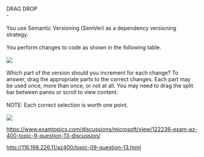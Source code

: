 DRAG DROP<br/> -<br/><br/>You use Semantic Versioning (SemVer) as a dependency versioning strategy.<br/><br/>You perform changes to code as shown in the following table.<br/><br/><img src="https://img.examtopics.com/az-400/image88.png"/><br/><br/>Which part of the version should you increment for each change? To answer, drag the appropriate parts to the correct changes. Each part may be used once, more than once, or not at all. You may need to drag the split bar between panes or scroll to view content.<br/><br/>NOTE: Each correct selection is worth one point.<br/><br/><img src="https://img.examtopics.com/az-400/image89.png"/><p><a href="https://www.examtopics.com/discussions/microsoft/view/122236-exam-az-400-topic-9-question-13-discussion/">https://www.examtopics.com/discussions/microsoft/view/122236-exam-az-400-topic-9-question-13-discussion/</a></p><p><a href="http://116.198.226.11/az400/topic-09-question-13.html">http://116.198.226.11/az400/topic-09-question-13.html</a></p><script src="https://giscus.app/client.js"                    data-repo="azsamples/az204"                    data-repo-id="R_kgDOMRXzDQ"                    data-category="General"                    data-category-id="DIC_kwDOMRXzDc4Cgi27"                    data-mapping="pathname"                    data-strict="1"                    data-reactions-enabled="0"                    data-emit-metadata="0"                    data-input-position="bottom"                    data-theme="preferred_color_scheme"                    data-lang="en"                    crossorigin="anonymous"                    async>                    </script>